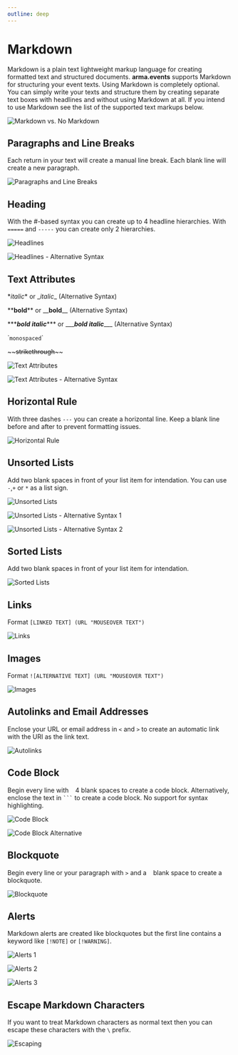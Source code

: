 ```yaml
---
outline: deep
---
```


# Markdown

Markdown is a plain text lightweight markup language for creating formatted text and structured documents. **arma.events** supports Markdown for structuring your event texts. Using Markdown is completely optional. You can simply write your texts and structure them by creating separate text boxes with headlines and without using Markdown at all. If you intend to use Markdown see the list of the supported text markups below.

![Markdown vs. No Markdown](../images/markdown/markdown-vs-no-markdown.png "Markdown vs. No Markdown")

## Paragraphs and Line Breaks

Each return in your text will create a manual line break. Each blank line will create a new paragraph.

![Paragraphs and Line Breaks](../images/markdown/paragraphs-and-line-breaks.png "Paragraphs and Line Breaks")

## Heading

With the #-based syntax you can create up to 4 headline hierarchies. With `=====` and `-----` you can create only 2 hierarchies.

![Headlines](../images/markdown/headlines.png "Headlines")

![Headlines - Alternative Syntax](../images/markdown/alt-headlines.png "Headlines - Alternative Syntax")

## Text Attributes

\**italic*\* or \__italic_\_ (Alternative Syntax)

\*\***bold**\*\* or \_\___bold__\_\_ (Alternative Syntax)

\*\*\****bold italic***\*\*\* or \_\_\____bold italic___\_\_\_ (Alternative Syntax)

\``monospaced`\`

\~\~~~strikethrough~~\~\~

![Text Attributes](../images/markdown/text-attributes.png "Text Attributes")

![Text Attributes - Alternative  Syntax](../images/markdown/alt-text-attributes.png "Text Attributes - Alternative Syntax")

## Horizontal Rule

With three dashes `---` you can create a horizontal line. Keep a blank line before and after to prevent formatting issues.

![Horizontal Rule](../images/markdown/horizontal-rule.png "Horizontal Rule")

## Unsorted Lists

Add two blank spaces in front of your list item for intendation. You can use `-`,`+` or `*` as a list sign.

![Unsorted Lists](../images/markdown/unsorted-lists.png "Unsorted Lists")

![Unsorted Lists - Alternative Syntax 1](../images/markdown/alt-unsorted-lists.png "Unsorted Lists - Alternative Syntax 1")

![Unsorted Lists - Alternative Syntax 2](../images/markdown/alt2-unsorted-lists.png "Unsorted Lists - Alternative Syntax 2")

## Sorted Lists

Add two blank spaces in front of your list item for intendation.

![Sorted Lists](../images/markdown/sorted-lists.png "Sorted Lists")

## Links

Format `[LINKED TEXT] (URL "MOUSEOVER TEXT")`

![Links](../images/markdown/links.png "Links")

## Images

Format `![ALTERNATIVE TEXT] (URL "MOUSEOVER TEXT")`

![Images](../images/markdown/images.png "Images")

## Autolinks and Email Addresses

Enclose your URL or email address in `<` and `>` to create an automatic link with the URI as the link text.

![Autolinks](../images/markdown/autolinks.png "Autolinks")

## Code Block

Begin every line with ` ` 4 blank spaces to create a code block. Alternatively, enclose the text in ` ``` ` to create a code block. No support for syntax highlighting.

![Code Block](../images/markdown/code-block.png "Code Block")

![Code Block Alternative](../images/markdown/alt-code-block.png "Code Block Alternative")

## Blockquote

Begin every line or your paragraph with `>` and a ` ` blank space to create a blockquote.

![Blockquote](../images/markdown/blockquote.png "Blockquote")

## Alerts

Markdown alerts are created like blockquotes but the first line contains a keyword like `[!NOTE]` or `[!WARNING]`.

![Alerts 1](../images/markdown/alerts-1.png "Alerts 1")

![Alerts 2](../images/markdown/alerts-2.png "Alerts 2")

![Alerts 3](../images/markdown/alerts-3.png "Alerts 3")

## Escape Markdown Characters

If you want to treat Markdown characters as normal text then you can escape these characters with the `\` prefix.

![Escaping](../images/markdown/escaping.png "Escaping")
